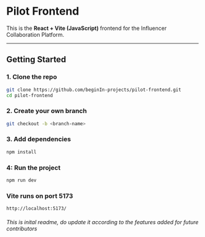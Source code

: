 # Pilot Frontend

This is the **React + Vite (JavaScript)** frontend for the Influencer Collaboration Platform.

---

## Getting Started

### 1. Clone the repo

```bash
git clone https://github.com/beginIn-projects/pilot-frontend.git
cd pilot-frontend
```

### 2. Create your own branch

```bash
git checkout -b <branch-name>
```

### 3. Add dependencies
```bash
npm install
```

### 4: Run the project
```bash
npm run dev
```

### Vite runs on port 5173
```
http://localhost:5173/
```

###### This is inital readme, do update it according to the features added for future contributors